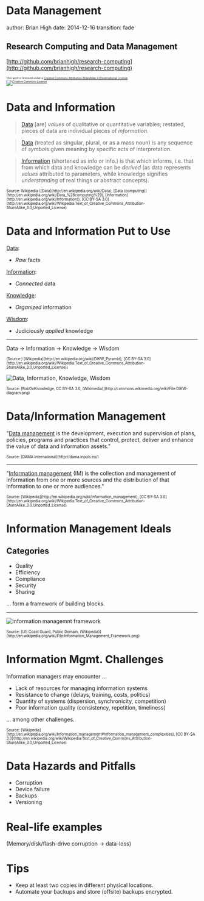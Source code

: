 Data Management
========================================================
author: Brian High
date: 2014-12-16
transition: fade

Research Computing and Data Management
-------------------------------------------------------
[http://github.com/brianhigh/research-computing](http://github.com/brianhigh/research-computing)

<small style="font-size:.5em">
This work is licensed under a <a rel="license" href="http://creativecommons.org/licenses/by-sa/4.0/">Creative Commons Attribution-ShareAlike 4.0 International License</a>.<br />
<a rel="license" href="http://creativecommons.org/licenses/by-sa/4.0/"><img alt="Creative Commons License" style="border-width:0" src="https://i.creativecommons.org/l/by-sa/4.0/88x31.png" /></a>
</small>

Data and Information
========================================================

> [Data](http://en.wikipedia.org/wiki/Data) [are] *values* of qualitative or quantitative variables; restated, pieces of data are individual pieces of *information*.

> [Data](http://en.wikipedia.org/wiki/Data_%28computing%29) (treated as singular, plural, or as a mass noun) is any sequence of *symbols* given meaning by specific acts of interpretation.

> [Information](http://en.wikipedia.org/wiki/Information) (shortened as info or info.) is that which informs, i.e. that from which data and knowledge can be *derived* (as data represents *values* attributed to parameters, while knowledge signifies *understanding* of real things or abstract concepts).

<small style="font-size:.7em">
Source: Wikipedia ([Data](http://en.wikipedia.org/wiki/Data), [Data (computing)](http://en.wikipedia.org/wiki/Data_%28computing%29), [Information](http://en.wikipedia.org/wiki/Information)), [CC BY-SA 3.0](http://en.wikipedia.org/wiki/Wikipedia:Text_of_Creative_Commons_Attribution-ShareAlike_3.0_Unported_License)
</small>

Data and Information Put to Use
========================================================


[Data](http://en.wikipedia.org/wiki/Data):
* *Raw* facts

[Information](http://en.wikipedia.org/wiki/Information):
* *Connected* data

[Knowledge](http://en.wikipedia.org/wiki/Knowledge):
* *Organized* information

[Wisdom](http://en.wikipedia.org/wiki/Wisdom):
* Judiciously *applied* knowledge

----
Data → Information → Knowledge → Wisdom

<small style="font-size:.7em">
(Source:) [Wikipedia](http://en.wikipedia.org/wiki/DIKW_Pyramid), [CC BY-SA 3.0](http://en.wikipedia.org/wiki/Wikipedia:Text_of_Creative_Commons_Attribution-ShareAlike_3.0_Unported_License))
</small>

![Data, Information, Knowledge, Wisdom](http://upload.wikimedia.org/wikipedia/commons/c/c3/DIKW-diagram.png)

<small style="font-size:.7em">
Source: [RobOnKnowledge, CC BY-SA 3.0, (Wikimedia)](http://commons.wikimedia.org/wiki/File:DIKW-diagram.png)
</small>

Data/Information Management
========================================================


"[Data management](http://en.wikipedia.org/wiki/Data_management) is the development, execution and supervision of plans, policies, programs and practices that control, protect, deliver and enhance the value of data and information assets."

<small style="font-size:.7em">
Source: [DAMA International](http://dama.inpuls.eu/)
</small>

----

"[Information management](http://en.wikipedia.org/wiki/Information_management) (IM) is the collection and management of information from one or more sources and the distribution of that information to one or more audiences."

<small style="font-size:.7em">
Source: [Wikipedia](http://en.wikipedia.org/wiki/Information_management), [CC BY-SA 3.0](http://en.wikipedia.org/wiki/Wikipedia:Text_of_Creative_Commons_Attribution-ShareAlike_3.0_Unported_License)
</small>

Information Management Ideals
========================================================


Categories
----------
* Quality
* Efficiency
* Compliance
* Security
* Sharing

... form a framework of building blocks.

----

![information managemnt framework](http://upload.wikimedia.org/wikipedia/en/thumb/2/27/Information_Management_Framework.png/508px-Information_Management_Framework.png)

<small style="font-size:.7em">
Source: [US Coast Guard, Public Domain, (Wikipedia)](http://en.wikipedia.org/wiki/File:Information_Management_Framework.png)
</small>

Information Mgmt. Challenges
========================================================

Information managers may encounter ...

* Lack of resources for managing information systems
* Resistance to change (delays, training, costs, politics)
* Quantity of systems (dispersion, synchronicity, competition)
* Poor information quality (consistency, repetition, timeliness)

... among other challenges.

<small style="font-size:.7em">
Source: [Wikipedia](http://en.wikipedia.org/wiki/Information_management#Information_management_complexities), [CC BY-SA 3.0](http://en.wikipedia.org/wiki/Wikipedia:Text_of_Creative_Commons_Attribution-ShareAlike_3.0_Unported_License)
</small>

Data Hazards and Pitfalls
========================================================

- Corruption
- Device failure
- Backups
- Versioning


Real-life examples
========================================================

(Memory/disk/flash-drive corruption -> data-loss)

Tips
========================================================

* Keep at least two copies in different physical locations.
* Automate your backups and store (offsite) backups encrypted.

